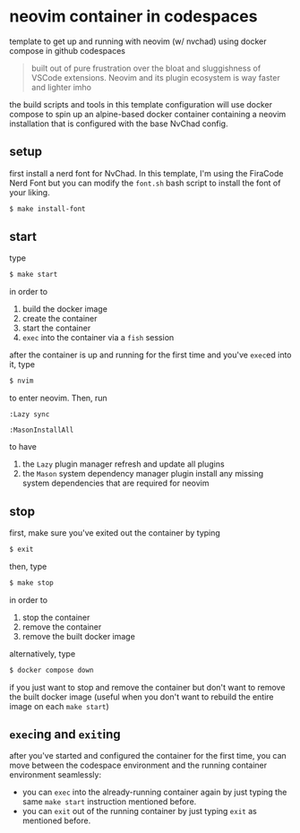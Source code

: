 # neovim container in codespaces
template to get up and running with neovim (w/ nvchad) using docker compose in github codespaces

> built out of pure frustration over the bloat and sluggishness of VSCode extensions. Neovim and its plugin ecosystem is way faster and lighter imho

the build scripts and tools in this template configuration will use docker compose to spin up an alpine-based docker container containing a neovim installation that is configured with the base NvChad config.

## setup

first install a nerd font for NvChad. In this template, I'm using the FiraCode Nerd Font but you can modify the `font.sh` bash script to install the font of your liking. 

```bash
$ make install-font
```

## start

type

```bash
$ make start
```

in order to

1. build the docker image
2. create the container
3. start the container
4. `exec` into the container via a `fish` session

after the container is up and running for the first time and you've `exec`ed into it, type

```bash
$ nvim
```

to enter neovim. Then, run

```vim
:Lazy sync
```

```vim
:MasonInstallAll
```

to have 

1. the `Lazy` plugin manager refresh and update all plugins
2. the `Mason` system dependency manager plugin install any missing system dependencies that are required for neovim

## stop

first, make sure you've exited out the container by typing

```bash
$ exit
```

then, type

```bash
$ make stop
```

in order to

1. stop the container
2. remove the container
3. remove the built docker image

alternatively, type

```bash
$ docker compose down
```

if you just want to stop and remove the container but don't want to remove the built docker image (useful when you don't want to rebuild the entire image on each `make start`)

## `exec`ing and `exit`ing

after you've started and configured the container for the first time, you can move between the codespace environment and the running container environment seamlessly:

- you can `exec` into the already-running container again by just typing the same `make start` instruction mentioned before.
- you can `exit` out of the running container by just typing `exit` as mentioned before.
